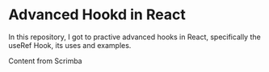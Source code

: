 # Advanced Hookd in React

In this repository, I got to practive advanced hooks in React, specifically the useRef Hook, its uses and examples.

Content from Scrimba